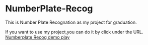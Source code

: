 # NumberPlate-Recog
This is Number Plate Recognation as my project for graduation.

If you want to use my project,you can do it by click under the URL.<br>
<a href="https://corgi-butt.github.io/NumberPlate-Recog/numberplate.html">Numberplate Recog demo play</a>
